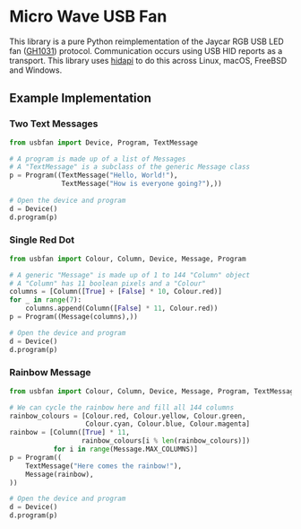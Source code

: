 # Micro Wave USB Fan
This library is a pure Python reimplementation of the Jaycar RGB USB LED fan
([GH1031](https://www.jaycar.com.au/programmable-usb-fan/p/GH1031)) protocol.
Communication occurs using USB HID reports as a transport. This library uses
[hidapi](https://pypi.org/project/hidapi/) to do this across Linux, macOS,
FreeBSD and Windows.

## Example Implementation
### Two Text Messages
```python
from usbfan import Device, Program, TextMessage

# A program is made up of a list of Messages
# A "TextMessage" is a subclass of the generic Message class 
p = Program((TextMessage("Hello, World!"),
             TextMessage("How is everyone going?"),))
             
# Open the device and program
d = Device()
d.program(p)
```

### Single Red Dot
```python
from usbfan import Colour, Column, Device, Message, Program

# A generic "Message" is made up of 1 to 144 "Column" object
# A "Column" has 11 boolean pixels and a "Colour"
columns = [Column([True] + [False] * 10, Colour.red)]
for _ in range(7):
    columns.append(Column([False] * 11, Colour.red))
p = Program((Message(columns),))

# Open the device and program
d = Device()
d.program(p)
```

### Rainbow Message
```python
from usbfan import Colour, Column, Device, Message, Program, TextMessage

# We can cycle the rainbow here and fill all 144 columns
rainbow_colours = [Colour.red, Colour.yellow, Colour.green,
                   Colour.cyan, Colour.blue, Colour.magenta]
rainbow = [Column([True] * 11,
                  rainbow_colours[i % len(rainbow_colours)])
           for i in range(Message.MAX_COLUMNS)]
p = Program((
    TextMessage("Here comes the rainbow!"),
    Message(rainbow),
))

# Open the device and program
d = Device()
d.program(p)
```